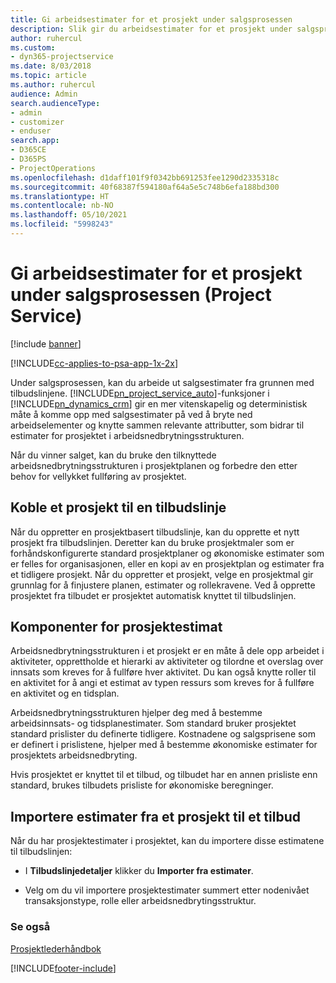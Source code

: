 ```yaml
---
title: Gi arbeidsestimater for et prosjekt under salgsprosessen
description: Slik gir du arbeidsestimater for et prosjekt under salgsprosessen i Project Service
author: ruhercul
ms.custom:
- dyn365-projectservice
ms.date: 8/03/2018
ms.topic: article
ms.author: ruhercul
audience: Admin
search.audienceType:
- admin
- customizer
- enduser
search.app:
- D365CE
- D365PS
- ProjectOperations
ms.openlocfilehash: d1daff101f9f0342bb691253fee1290d2335318c
ms.sourcegitcommit: 40f68387f594180af64a5e5c748b6efa188bd300
ms.translationtype: HT
ms.contentlocale: nb-NO
ms.lasthandoff: 05/10/2021
ms.locfileid: "5998243"
---
```

# <a name="provide-work-estimates-for-a-project-during-the-sales-process-project-service"></a>Gi arbeidsestimater for et prosjekt under salgsprosessen (Project Service)

[!include [banner](../includes/psa-now-project-operations.md)]

[!INCLUDE[cc-applies-to-psa-app-1x-2x](../includes/cc-applies-to-psa-app-1x-2x.md)]

Under salgsprosessen, kan du arbeide ut salgsestimater fra grunnen med tilbudslinjene. [!INCLUDE[pn_project_service_auto](../includes/pn-project-service-auto.md)]-funksjoner i [!INCLUDE[pn_dynamics_crm](../includes/pn-dynamics-crm.md)] gir en mer vitenskapelig og deterministisk måte å komme opp med salgsestimater på ved å bryte ned arbeidselementer og knytte sammen relevante attributter, som bidrar til estimater for prosjektet i arbeidsnedbrytningsstrukturen.  
  
 Når du vinner salget, kan du bruke den tilknyttede arbeidsnedbrytningsstrukturen i prosjektplanen og forbedre den etter behov for vellykket fullføring av prosjektet.  
  
## <a name="link-a-project-to-a-quote-line"></a>Koble et prosjekt til en tilbudslinje  
 Når du oppretter en prosjektbasert tilbudslinje, kan du opprette et nytt prosjekt fra tilbudslinjen. Deretter kan du bruke prosjektmaler som er forhåndskonfigurerte standard prosjektplaner og økonomiske estimater som er felles for organisasjonen, eller en kopi av en prosjektplan og estimater fra et tidligere prosjekt. Når du oppretter et prosjekt, velge en prosjektmal gir grunnlag for å finjustere planen, estimater og rollekravene. Ved å opprette prosjektet fra tilbudet er prosjektet automatisk knyttet til tilbudslinjen.  
  
## <a name="project-estimate-components"></a>Komponenter for prosjektestimat  
 Arbeidsnedbrytningsstrukturen i et prosjekt er en måte å dele opp arbeidet i aktiviteter, opprettholde et hierarki av aktiviteter og tilordne et overslag over innsats som kreves for å fullføre hver aktivitet. Du kan også knytte roller til en aktivitet for å angi et estimat av typen ressurs som kreves for å fullføre en aktivitet og en tidsplan.  
  
 Arbeidsnedbrytningsstrukturen hjelper deg med å bestemme arbeidsinnsats- og tidsplanestimater. Som standard bruker prosjektet standard prislister du definerte tidligere. Kostnadene og salgsprisene som er definert i prislistene, hjelper med å bestemme økonomiske estimater for prosjektets arbeidsnedbryting.  
  
 Hvis prosjektet er knyttet til et tilbud, og tilbudet har en annen prisliste enn standard, brukes tilbudets prisliste for økonomiske beregninger.  
  
## <a name="import-estimates-from-a-project-into-a-quote"></a>Importere estimater fra et prosjekt til et tilbud  
 Når du har prosjektestimater i prosjektet, kan du importere disse estimatene til tilbudslinjen:  
  
-   I **Tilbudslinjedetaljer** klikker du **Importer fra estimater**. 

-   Velg om du vil importere prosjektestimater summert etter nodenivået transaksjonstype, rolle eller arbeidsnedbrytingsstruktur.  
  
### <a name="see-also"></a>Se også  
 [Prosjektlederhåndbok](../psa/project-manager-guide.md)


[!INCLUDE[footer-include](../includes/footer-banner.md)]